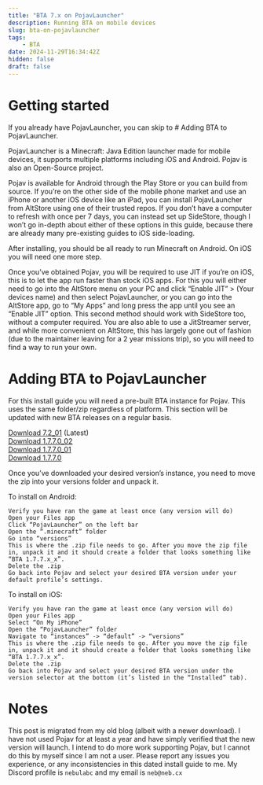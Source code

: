 ```yaml
---
title: "BTA 7.x on PojavLauncher"
description: Running BTA on mobile devices
slug: bta-on-pojavlauncher
tags:
    - BTA
date: 2024-11-29T16:34:42Z
hidden: false
draft: false
---
```


# Getting started

If you already have PojavLauncher, you can skip to # Adding BTA to PojavLauncher.

PojavLauncher is a Minecraft: Java Edition launcher made for mobile devices, it supports multiple platforms including iOS and Android. Pojav is also an Open-Source project.

Pojav is available for Android through the Play Store or you can build from source. If you’re on the other side of the mobile phone market and use an iPhone or another iOS device like an iPad, you can install PojavLauncher from AltStore using one of their trusted repos. If you don’t have a computer to refresh with once per 7 days, you can instead set up SideStore, though I won’t go in-depth about either of these options in this guide, because there are already many pre-existing guides to iOS side-loading.

After installing, you should be all ready to run Minecraft on Android. On iOS you will need one more step.

Once you’ve obtained Pojav, you will be required to use JIT if you’re on iOS, this is to let the app run faster than stock iOS apps. For this you will either need to go into the AltStore menu on your PC and click “Enable JIT” > (Your devices name) and then select PojavLauncher, or you can go into the AltStore app, go to “My Apps” and long press the app until you see an “Enable JIT” option. This second method should work with SideStore too, without a computer required.
You are also able to use a JitStreamer server, and while more convenient on AltStore, this has largely gone out of fashion (due to the maintainer leaving for a 2 year missions trip), so you will need to find a way to run your own.

# Adding BTA to PojavLauncher

For this install guide you will need a pre-built BTA instance for Pojav. This uses the same folder/zip regardless of platform.
This section will be updated with new BTA releases on a regular basis.

[Download 7.2_01](https://files.catbox.moe/wt9ycx.zip) (Latest)  
[Download 1.7.7.0_02](https://files.catbox.moe/igo2ib.zip)  
[Download 1.7.7.0_01](https://files.catbox.moe/hedzs5.zip)  
[Download 1.7.7.0](https://files.catbox.moe/e0zu1a.zip)  

Once you’ve downloaded your desired version’s instance, you need to move the zip into your versions folder and unpack it.

To install on Android:

    Verify you have ran the game at least once (any version will do)
    Open your Files app
    Click “PojavLauncher” on the left bar
    Open the “.minecraft” folder
    Go into “versions”
    This is where the .zip file needs to go. After you move the zip file in, unpack it and it should create a folder that looks something like “BTA 1.7.7.x_x”.
    Delete the .zip
    Go back into Pojav and select your desired BTA version under your default profile’s settings.

To install on iOS:

    Verify you have ran the game at least once (any version will do)
    Open your Files app
    Select “On My iPhone”
    Open the “PojavLauncher” folder
    Navigate to “instances” -> “default” -> “versions”
    This is where the .zip file needs to go. After you move the zip file in, unpack it and it should create a folder that looks something like “BTA 1.7.7.x_x”.
    Delete the .zip
    Go back into Pojav and select your desired BTA version under the version selector at the bottom (it’s listed in the “Installed” tab).

# Notes

This post is migrated from my old blog (albeit with a newer download). I have not used Pojav for at least a year and have simply verified that the new version will launch. I intend to do more work supporting Pojav, but I cannot do this by myself since I am not a user. Please report any issues you experience, or any inconsistencies in this dated install guide to me. My Discord profile is `nebulabc` and my email is `neb@neb.cx`

